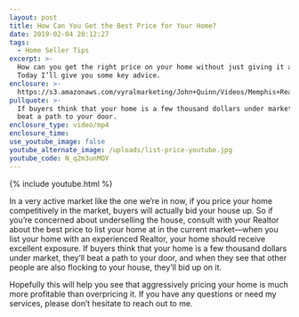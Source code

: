 ```yaml
---
layout: post
title: How Can You Get the Best Price for Your Home?
date: 2019-02-04 20:12:27
tags:
  - Home Seller Tips
excerpt: >-
  How can you get the right price on your home without just giving it away?
  Today I’ll give you some key advice.
enclosure: >-
  https://s3.amazonaws.com/vyralmarketing/John+Quinn/Videos/Memphis+Real+Estate-+5+Questions+You+Should+Ask+Your+Real+Estate+Agent.mp4
pullquote: >-
  If buyers think that your home is a few thousand dollars under market, they’ll
  beat a path to your door.
enclosure_type: video/mp4
enclosure_time:
use_youtube_image: false
youtube_alternate_image: /uploads/list-price-youtube.jpg
youtube_code: N_q2m3unMOY
---
```


{% include youtube.html %}

In a very active market like the one we’re in now, if you price your home competitively in the market, buyers will actually bid your house up. So if you’re concerned about underselling the house, consult with your Realtor about the best price to list your home at in the current market—when you list your home with an experienced Realtor, your home should receive excellent exposure. If buyers think that your home is a few thousand dollars under market, they’ll beat a path to your door, and when they see that other people are also flocking to your house, they’ll bid up on it.

Hopefully this will help you see that aggressively pricing your home is much more profitable than overpricing it. If you have any questions or need my services, please don’t hesitate to reach out to me.